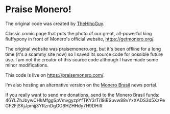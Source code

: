 # Praise Monero!

The original code was created by [TheHihoGuy](https://www.reddit.com/user/TheHihoGuy/).

Classic comic page that puts the photo of our great, all-powerful king fluffypony in front of Monero's official website, https://getmonero.org/.

The original website was praisemonero.org, but it's been offline for a long time (it's a scammy site now) so
I saved its source code for possible future use. I am not the creator of this source code although I have made
some minor modifications.

This code is live on https://praisemonero.com/.

I'm also hosting an alternative version on the [Monero Brasil](https://monero.inf.br/aleluia/) news portal.

If you really want to send me donations, send to the Monero Brasil funds: 46YLZhJbywCHkMfggSpVmvgyzpYfTKY3rTi19iBSuvw88vYxXADS3d5XzPeGF2FjSKjJpmjj3YRznDgGG8HZHHdy7H9DHiR
